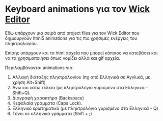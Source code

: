# Keyboard animations για τον [Wick Editor](http://wickeditor.com)
Εδώ υπάρχουν μια σειρά από project files για τον Wick Editor που δημιουργούν html5 animations για τις πιο χρήσιμες ενέργεις του πληκτρολογίου.

Επίσης υπάρχουν και τα html αρχεία που μπορεί κάποιος να κατεβάσει και να τα χρησιμοποιήσει όπως νομίζει αλλά και gif αρχεία.

Περιλαμβάνονται animations για:
1. Αλλαγή διάταξης πληκτρολογίου (πχ από Ελληνικά σε Αγγλικά, με χρήση Alt+Shift)
2. Άνω και κάτω τελεία (με πληκτρολόγιο γυρισμένο στα Ελληνικά - Shift+Q).
3. Διαγραφή χαρακτήρα (Backspace)
4. Κεφαλαία γράμματα (Caps Lock).
5. Ελληνικό ερωτηματικό (με πληκτρολόγιο γυρισμένο στα Ελληνικά - Q)
6. Τόνοι σε ελληνικά γράμματα (Shift + ;)
